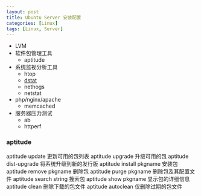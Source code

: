 ```yaml
---
layout: post
title: Ubuntu Server 安装配置
categories: [Linux]
tags: [Linux, Server]
---
```


- LVM
- 软件包管理工具
    - aptitude
- 系统监视分析工具
    - htop
    - [dstat](http://dag.wieers.com/home-made/dstat/)
    - nethogs
    - netstat
- php/nginx/apache
    - memcached
- 服务器压力测试
    - ab
    - httperf



### aptitude

aptitude update 更新可用的包列表
aptitude upgrade 升级可用的包
aptitude dist-upgrade 将系统升级到新的发行版
aptitude install pkgname 安装包
aptitude remove pkgname 删除包
aptitude purge pkgname 删除包及其配置文件
aptitude search string 搜索包
aptitude show pkgname 显示包的详细信息
aptitude clean 删除下载的包文件
aptitude autoclean 仅删除过期的包文件